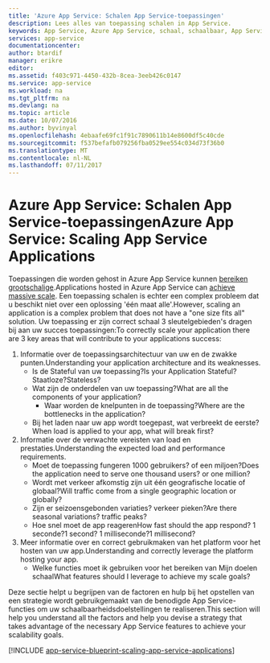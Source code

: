 ```yaml
---
title: 'Azure App Service: Schalen App Service-toepassingen'
description: Lees alles van toepassing schalen in App Service.
keywords: App Service, Azure App Service, schaal, schaalbaar, App Service-abonnement, kosten App Service
services: app-service
documentationcenter: 
author: btardif
manager: erikre
editor: 
ms.assetid: f403c971-4450-432b-8cea-3eeb426c0147
ms.service: app-service
ms.workload: na
ms.tgt_pltfrm: na
ms.devlang: na
ms.topic: article
ms.date: 10/07/2016
ms.author: byvinyal
ms.openlocfilehash: 4ebaafe69fc1f91c7890611b14e8600df5c40cde
ms.sourcegitcommit: f537befafb079256fba0529ee554c034d73f36b0
ms.translationtype: MT
ms.contentlocale: nl-NL
ms.lasthandoff: 07/11/2017
---
```

# <a name="azure-app-service-scaling-app-service-applications"></a><span data-ttu-id="47c7d-104">Azure App Service: Schalen App Service-toepassingen</span><span class="sxs-lookup"><span data-stu-id="47c7d-104">Azure App Service: Scaling App Service Applications</span></span>
<span data-ttu-id="47c7d-105">Toepassingen die worden gehost in Azure App Service kunnen [bereiken grootschalige](https://azure.microsoft.com/blog/canadian-broadcasting-corporation-radio-canada-leverage-azure-for-smooth-election-coverage/).</span><span class="sxs-lookup"><span data-stu-id="47c7d-105">Applications hosted in Azure App Service can [achieve massive scale](https://azure.microsoft.com/blog/canadian-broadcasting-corporation-radio-canada-leverage-azure-for-smooth-election-coverage/).</span></span>
<span data-ttu-id="47c7d-106">Een toepassing schalen is echter een complex probleem dat u beschikt niet over een oplossing 'één maat alle'.</span><span class="sxs-lookup"><span data-stu-id="47c7d-106">However, scaling an application is a complex problem that does not have a "one size fits all" solution.</span></span> <span data-ttu-id="47c7d-107">Uw toepassing er zijn correct schaal 3 sleutelgebieden's dragen bij aan uw succes toepassingen:</span><span class="sxs-lookup"><span data-stu-id="47c7d-107">To correctly scale your application there are 3 key areas that will contribute to your applications success:</span></span>

1. <span data-ttu-id="47c7d-108">Informatie over de toepassingsarchitectuur van uw en de zwakke punten.</span><span class="sxs-lookup"><span data-stu-id="47c7d-108">Understanding your application architecture and its weaknesses.</span></span>
   * <span data-ttu-id="47c7d-109">Is de Stateful van uw toepassing?</span><span class="sxs-lookup"><span data-stu-id="47c7d-109">Is your Application Stateful?</span></span> <span data-ttu-id="47c7d-110">Staatloze?</span><span class="sxs-lookup"><span data-stu-id="47c7d-110">Stateless?</span></span>
   * <span data-ttu-id="47c7d-111">Wat zijn de onderdelen van uw toepassing?</span><span class="sxs-lookup"><span data-stu-id="47c7d-111">What are all the components of your application?</span></span>
     * <span data-ttu-id="47c7d-112">Waar worden de knelpunten in de toepassing?</span><span class="sxs-lookup"><span data-stu-id="47c7d-112">Where are the bottlenecks in the application?</span></span>
   * <span data-ttu-id="47c7d-113">Bij het laden naar uw app wordt toegepast, wat verbreekt de eerste?</span><span class="sxs-lookup"><span data-stu-id="47c7d-113">When load is applied to your app, what will break first?</span></span>
2. <span data-ttu-id="47c7d-114">Informatie over de verwachte vereisten van load en prestaties.</span><span class="sxs-lookup"><span data-stu-id="47c7d-114">Understanding the expected load and performance requirements.</span></span>
   * <span data-ttu-id="47c7d-115">Moet de toepassing fungeren 1000 gebruikers? of een miljoen?</span><span class="sxs-lookup"><span data-stu-id="47c7d-115">Does the application need to serve one thousand users? or one million?</span></span>
   * <span data-ttu-id="47c7d-116">Wordt met verkeer afkomstig zijn uit één geografische locatie of globaal?</span><span class="sxs-lookup"><span data-stu-id="47c7d-116">Will traffic come from a single geographic location or globally?</span></span>
   * <span data-ttu-id="47c7d-117">Zijn er seizoensgebonden variaties? verkeer pieken?</span><span class="sxs-lookup"><span data-stu-id="47c7d-117">Are there seasonal variations? traffic peaks?</span></span>
   * <span data-ttu-id="47c7d-118">Hoe snel moet de app reageren</span><span class="sxs-lookup"><span data-stu-id="47c7d-118">How fast should the app respond?</span></span> <span data-ttu-id="47c7d-119">1 seconde?</span><span class="sxs-lookup"><span data-stu-id="47c7d-119">1 second?</span></span> <span data-ttu-id="47c7d-120">1 milliseconde?</span><span class="sxs-lookup"><span data-stu-id="47c7d-120">1 millisecond?</span></span>
3. <span data-ttu-id="47c7d-121">Meer informatie over en correct gebruikmaken van het platform voor het hosten van uw app.</span><span class="sxs-lookup"><span data-stu-id="47c7d-121">Understanding and correctly leverage the platform hosting your app.</span></span>
   * <span data-ttu-id="47c7d-122">Welke functies moet ik gebruiken voor het bereiken van Mijn doelen schaal</span><span class="sxs-lookup"><span data-stu-id="47c7d-122">What features should I leverage to achieve my scale goals?</span></span>

<span data-ttu-id="47c7d-123">Deze sectie helpt u begrijpen van de factoren en hulp bij het opstellen van een strategie wordt gebruikgemaakt van de benodigde App Service-functies om uw schaalbaarheidsdoelstellingen te realiseren.</span><span class="sxs-lookup"><span data-stu-id="47c7d-123">This section will help you understand all the factors and help you devise a strategy that takes advantage of the necessary App Service features to achieve your scalability goals.</span></span>

[!INCLUDE [app-service-blueprint-scaling-app-service-applications](../../includes/app-service-blueprint-scaling-app-service-applications.md)]

